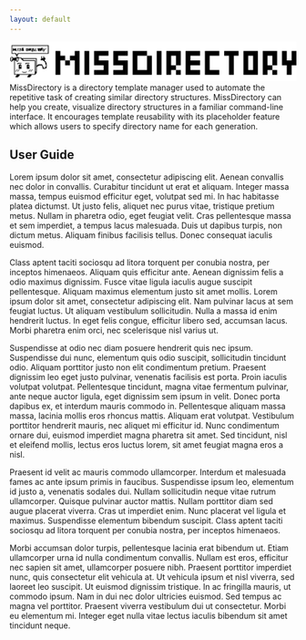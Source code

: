 ```yaml
---
layout: default
---
```


<picture>
    <source srcset="assets/images/MissDirectory_title_white.svg" media="(prefers-color-scheme: dark)">
    <img src="assets/images/MissDirectory_title_black.svg">
</picture>
MissDirectory is a directory template manager used to automate the repetitive task of creating similar directory structures.
MissDirectory can help you create, visualize directory structures in a familiar command-line interface.
It encourages template reusability with its placeholder feature which allows users to specify directory name for each generation.


## User Guide

Lorem ipsum dolor sit amet, consectetur adipiscing elit. Aenean convallis nec dolor in convallis. Curabitur tincidunt ut erat et aliquam. Integer massa massa, tempus euismod efficitur eget, volutpat sed mi. In hac habitasse platea dictumst. Ut justo felis, aliquet nec purus vitae, tristique pretium metus. Nullam in pharetra odio, eget feugiat velit. Cras pellentesque massa et sem imperdiet, a tempus lacus malesuada. Duis ut dapibus turpis, non dictum metus. Aliquam finibus facilisis tellus. Donec consequat iaculis euismod.

Class aptent taciti sociosqu ad litora torquent per conubia nostra, per inceptos himenaeos. Aliquam quis efficitur ante. Aenean dignissim felis a odio maximus dignissim. Fusce vitae ligula iaculis augue suscipit pellentesque. Aliquam maximus elementum justo sit amet mollis. Lorem ipsum dolor sit amet, consectetur adipiscing elit. Nam pulvinar lacus at sem feugiat luctus. Ut aliquam vestibulum sollicitudin. Nulla a massa id enim hendrerit luctus. In eget felis congue, efficitur libero sed, accumsan lacus. Morbi pharetra enim orci, nec scelerisque nisl varius ut.

Suspendisse at odio nec diam posuere hendrerit quis nec ipsum. Suspendisse dui nunc, elementum quis odio suscipit, sollicitudin tincidunt odio. Aliquam porttitor justo non elit condimentum pretium. Praesent dignissim leo eget justo pulvinar, venenatis facilisis est porta. Proin iaculis volutpat volutpat. Pellentesque tincidunt, magna vitae fermentum pulvinar, ante neque auctor ligula, eget dignissim sem ipsum in velit. Donec porta dapibus ex, et interdum mauris commodo in. Pellentesque aliquam massa massa, lacinia mollis eros rhoncus mattis. Aliquam erat volutpat. Vestibulum porttitor hendrerit mauris, nec aliquet mi efficitur id. Nunc condimentum ornare dui, euismod imperdiet magna pharetra sit amet. Sed tincidunt, nisl et eleifend mollis, lectus eros luctus lorem, sit amet feugiat magna eros a nisl.

Praesent id velit ac mauris commodo ullamcorper. Interdum et malesuada fames ac ante ipsum primis in faucibus. Suspendisse ipsum leo, elementum id justo a, venenatis sodales dui. Nullam sollicitudin neque vitae rutrum ullamcorper. Quisque pulvinar auctor mattis. Nullam porttitor diam sed augue placerat viverra. Cras ut imperdiet enim. Nunc placerat vel ligula et maximus. Suspendisse elementum bibendum suscipit. Class aptent taciti sociosqu ad litora torquent per conubia nostra, per inceptos himenaeos.

Morbi accumsan dolor turpis, pellentesque lacinia erat bibendum ut. Etiam ullamcorper urna id nulla condimentum convallis. Nullam est eros, efficitur nec sapien sit amet, ullamcorper posuere nibh. Praesent porttitor imperdiet nunc, quis consectetur elit vehicula at. Ut vehicula ipsum et nisl viverra, sed laoreet leo suscipit. Ut euismod dignissim tristique. In ac fringilla mauris, ut commodo ipsum. Nam in dui nec dolor ultricies euismod. Sed tempus ac magna vel porttitor. Praesent viverra vestibulum dui ut consectetur. Morbi eu elementum mi. Integer eget nulla vitae lectus iaculis bibendum sit amet tincidunt neque.
